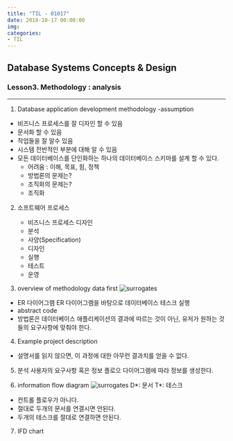```yaml
---
title: "TIL - 01017"
date: 2018-10-17 00:00:00
img:
categories:
- TIL
---
```


## Database Systems Concepts & Design
### Lesson3. Methodology : analysis

---

1. Database application development methodology -assumption
- 비즈니스 프로세스를 잘 디자인 할 수 있음
- 문서화 할 수 있음
- 작업들을 잘 알수 있음
- 시스템 전반적인 부분에 대해 알 수 있음
- 모든 데이터베이스를 단인화하는 하나의 데이터베이스 스키마를 설계 할 수 있다.
    - 어려움 : 이해, 목표, 힘, 정책
    - 방법론의 문제는?
    - 조직화의 문제는?
    - 조직화

2. 소프트웨어 프로세스
    - 비즈니스 프로세스 디자인
    - 분석
    - 사양(Specification)
    - 디자인
    - 실행
    - 테스트
    - 운영


3. overview of methodology data first
![surrogates](...../Picture/db_1017_1.png)
- ER 다이어그램  ER 다이어그램을 바탕으로 데이터베이스 테스크 실행
- abstract code
- 방법론은 데이터베이스 애플리케이션의 결과에 따르는 것이 아닌, 유저가 원하는 것들의 요구사항에 맞춰야 한다.

4. Example project description
- 설명서를 읽지 않으면, 이 과정에 대한 아무런 결과치를 얻을 수 없다.

5. 분석
사용자의 요구사항 혹은 정보 플로으 다이어그램에 따라 정보를 생성한다.

6. information flow diagram
![surrogates](...../Picture/db_1017_2.png)
D*: 문서
T*: 테스크
- 컨트롤 플로우가 아니다.
- 절대로 두개의 문서를 연결시면 안된다.
- 두개의 테스크를 절대로 연결하면 안된다.

7. IFD chart
